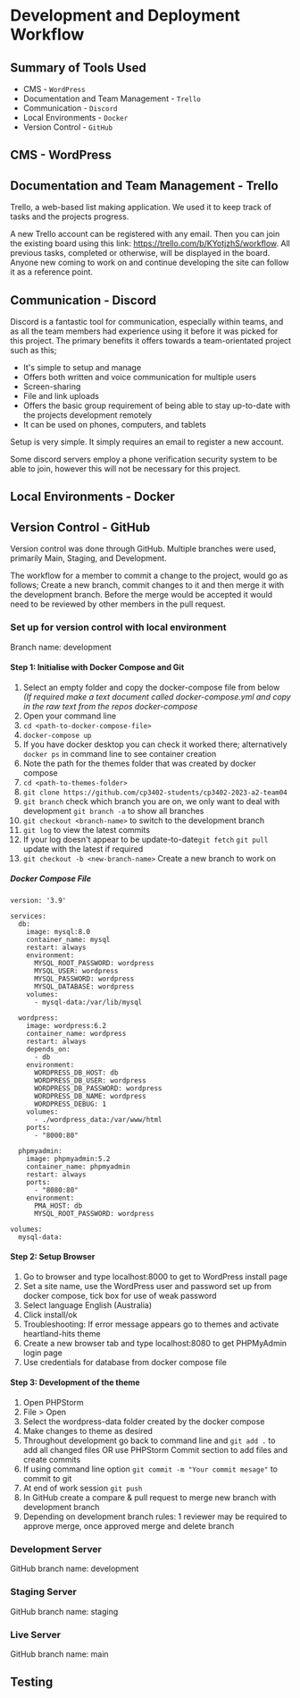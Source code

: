 # Development and Deployment Workflow

## Summary of Tools Used
* CMS - `WordPress`
* Documentation and Team Management - `Trello`
* Communication - `Discord`
* Local Environments - `Docker`
* Version Control - `GitHub`

## CMS - WordPress


## Documentation and Team Management - Trello
Trello, a web-based list making application. We used it to keep track of tasks and the projects progress.

A new Trello account can be registered with any email. Then you can join the existing board using this link: https://trello.com/b/KYotjzhS/workflow. All previous tasks, completed or otherwise, will be displayed in the board. Anyone new coming to work on and continue developing the site can follow it as a reference point.

## Communication - Discord
Discord is a fantastic tool for communication, especially within teams, and as all the team members had experience using it before it was picked for this project. The primary benefits it offers towards a team-orientated project such as this; 
 - It's simple to setup and manage
 - Offers both written and voice communication for multiple users
 - Screen-sharing
 - File and link uploads
 - Offers the basic group requirement of being able to stay up-to-date with the projects development remotely
 - It can be used on phones, computers, and tablets

Setup is very simple. It simply requires an email to register a new account.

Some discord servers employ a phone verification security system to be able to join, however this will not be necessary for this project.

## Local Environments - Docker

## Version Control - GitHub
Version control was done through GitHub. Multiple branches were used, primarily Main, Staging, and Development.

The workflow for a member to commit a change to the project, would go as follows; Create a new branch, commit changes to it and then merge it with the development branch. Before the merge would be accepted it would need to be reviewed by other members in the pull request.

### Set up for version control with local environment
Branch name: development

#### Step 1: Initialise with Docker Compose and Git
1. Select an empty folder and copy the docker-compose file from below <br> _(If required make a text document
   called docker-compose.yml and copy in the raw text from the repos docker-compose_
2. Open your command line
3. `cd <path-to-docker-compose-file>`
4. `docker-compose up`
5. If you have docker desktop you can check it worked there; alternatively `docker ps` in command line to see container
   creation
6. Note the path for the themes folder that was created by docker compose
7. `cd <path-to-themes-folder>`
8. `git clone https://github.com/cp3402-students/cp3402-2023-a2-team04`
9. `git branch` check which branch you are on, we only want to deal with development `git branch -a` to show all
   branches
10. `git checkout <branch-name>` to switch to the development branch
11. `git log` to view the latest commits
12. If your log doesn't appear to be update-to-date`git fetch` `git pull` update with the latest if required
13. `git checkout -b <new-branch-name>` Create a new branch to work on

##### Docker Compose File
```
version: '3.9'

services:
  db:
    image: mysql:8.0
    container_name: mysql
    restart: always
    environment:
      MYSQL_ROOT_PASSWORD: wordpress
      MYSQL_USER: wordpress
      MYSQL_PASSWORD: wordpress
      MYSQL_DATABASE: wordpress
    volumes:
      - mysql-data:/var/lib/mysql

  wordpress:
    image: wordpress:6.2
    container_name: wordpress
    restart: always
    depends_on:
      - db
    environment:
      WORDPRESS_DB_HOST: db
      WORDPRESS_DB_USER: wordpress
      WORDPRESS_DB_PASSWORD: wordpress
      WORDPRESS_DB_NAME: wordpress
      WORDPRESS_DEBUG: 1
    volumes:
      - ./wordpress_data:/var/www/html
    ports:
      - "8000:80"

  phpmyadmin:
    image: phpmyadmin:5.2
    container_name: phpmyadmin
    restart: always
    ports:
      - "8080:80"
    environment:
      PMA_HOST: db
      MYSQL_ROOT_PASSWORD: wordpress

volumes:
  mysql-data:
```

#### Step 2: Setup Browser
1. Go to browser and type localhost:8000 to get to WordPress install page
2. Set a site name, use the WordPress user and password set up from docker compose, tick box for use of weak password
3. Select language English (Australia)
4. Click install/ok
5. Troubleshooting: If error message appears go to themes and activate heartland-hits theme
6. Create a new browser tab and type localhost:8080 to get PHPMyAdmin login page
7. Use credentials for database from docker compose file

#### Step 3: Development of the theme
1. Open PHPStorm
2. File > Open
3. Select the wordpress-data folder created by the docker compose
4. Make changes to theme as desired
5. Throughout development go back to command line and `git add .` to add all changed files OR use PHPStorm Commit
   section to add files and create commits
6. If using command line option `git commit -m "Your commit mesage"` to commit to git
7. At end of work session `git push`
8. In GitHub create a compare & pull request to merge new branch with development branch
9. Depending on development branch rules: 1 reviewer may be required to approve merge, once approved merge and delete
   branch

### Development Server
GitHub branch name: development

### Staging Server
GitHub branch name: staging

### Live Server
GitHub branch name: main

## Testing